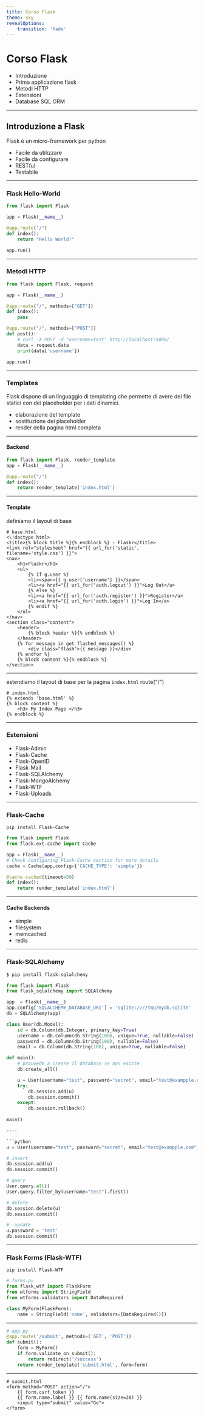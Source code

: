 ```yaml
---
title: Corso Flask
theme: sky
revealOptions:
    transition: 'fade'
---
```


# Corso Flask

* Introduzione
* Prima applicazione flask
* Metodi HTTP
* Estensioni
* Database SQL ORM

---

## Introduzione a Flask

Flask è un micro-framework per python

* Facile da utilizzare
* Facile da configurare
* RESTful
* Testabile

---

### Flask Hello-World

```python
from flask import Flask

app = Flask(__name__)

@app.route("/")
def index():
    return "Hello World!"

app.run()
```

---

### Metodi HTTP

```python
from flask import Flask, request

app = Flask(__name__)

@app.route("/", methods=["GET"])
def index():
    pass

@app.route("/", methods=["POST"])
def post():
    # curl -X POST -d "username=test" http://localhost:5000/
    data = request.data 
    print(data['username'])

app.run()
```

---

### Templates

Flask dispone di un linguaggio di templating che permette di avere dei file statici con dei placeholder per i dati dinamici.

- elaborazione del template
- sostituzione dei placeholder
- render della pagina html completa

----

#### Backend

```python
from flask import Flask, render_template
app = Flask(__name__)

@app.route("/")
def index():
    return render_template('index.html')
```

----

#### Template

definiamo il layout di base

```jinja2
# base.html
<\!doctype html>
<title>{% block title %}{% endblock %} - Flaskr</title>
<link rel="stylesheet" href="{{ url_for('static', filename='style.css') }}">
<nav>
    <h1>Flaskr</h1>
    <ul>
        {% if g.user %}
        <li><span>{{ g.user['username'] }}</span>
        <li><a href="{{ url_for('auth.logout') }}">Log Out</a>
        {% else %}
        <li><a href="{{ url_for('auth.register') }}">Register</a>
        <li><a href="{{ url_for('auth.login') }}">Log In</a>
        {% endif %}
    </ul>
</nav>
<section class="content">
    <header>
        {% block header %}{% endblock %}
    </header>
    {% for message in get_flashed_messages() %}
        <div class="flash">{{ message }}</div>
    {% endfor %}
    {% block content %}{% endblock %}
</section>
```

----

estendiamo il layout di base per la pagina `index.html` route("/")

```jinja2
# index.html
{% extends 'base.html' %}
{% block content %}
    <h3> My Index Page </h3>
{% endblock %}
```

---

### Estensioni

* Flask-Admin
* Flask-Cache
* Flask-OpenID
* Flask-Mail
* Flask-SQLAlchemy
* Flask-MongoAlchemy
* Flask-WTF
* Flask-Uploads


---

### Flask-Cache

`pip install Flask-Cache`

```python
from flask import Flask
from flask.ext.cache import Cache

app = Flask(__name__)
# Check Configuring Flask-Cache section for more details
cache = Cache(app,config={'CACHE_TYPE': 'simple'})

@cache.cached(timeout=50)
def index():
    return render_template('index.html')
```

----

#### Cache Backends

* simple
* filesystem
* memcached
* redis

---

### Flask-SQLAlchemy

```bash
$ pip install flask-sqlalchemy
```

```python
from flask import Flask
from flask_sqlalchemy import SQLAlchemy

app  = Flask(__name__)
app.config['SQLALCHEMY_DATABASE_URI'] = 'sqlite:////tmp/mydb.sqlite'
db = SQLAlchemy(app)

class User(db.Model):
    id = db.Column(db.Integer, primary_key=True)
    username = db.Column(db.String(100), unique=True, nullable=False)
    password = db.Column(db.String(100), nullable=False)
    email = db.Column(db.String(100), unique=True, nullable=False)

def main():
    # provvede a creare il database se non esiste
    db.create_all()

    u = User(username="test", password="secret", email="test@exampple.com")
    try:
        db.session.add(u)
        db.session.commit()
    except:
        db.session.rollback()
    
main()

----

```python
u = User(username="test", password="secret", email="test@exampple.com")

# insert
db.session.add(u)
db.session.commit()

# query
User.query.all()
User.query.filter_by(username="test").first()

# delete
db.session.delete(u)
db.session.commit()

#  update
u.password = 'test'
db.session.commit()
```

---

### Flask Forms (Flask-WTF)

`pip install Flask-WTF`

```python
# forms.py
from flask_wtf import FlaskForm
from wtforms import StringField
from wtforms.validators import DataRequired

class MyForm(FlaskForm):
    name = StringField('name', validators=[DataRequired()])
```

----

```python
# app.py
@app.route('/submit', methods=('GET', 'POST'))
def submit():
    form = MyForm()
    if form.validate_on_submit():
        return redirect('/success')
    return render_template('submit.html', form=form)
```

----

```jinja2
# submit.html
<form method="POST" action="/">
    {{ form.csrf_token }}
    {{ form.name.label }} {{ form.name(size=20) }}
    <input type="submit" value="Go">
</form>
```


